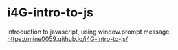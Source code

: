 # i4G-intro-to-js
introduction to javascript, using window.prompt message.
https://mine0059.github.io/i4G-intro-to-js/
